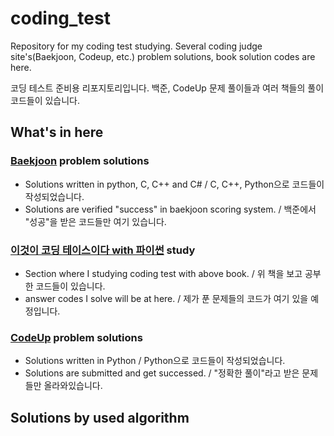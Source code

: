 # coding_test

Repository for my coding test studying. Several coding judge site's(Baekjoon, Codeup, etc.) problem solutions, book solution codes are here.

코딩 테스트 준비용 리포지토리입니다. 백준, CodeUp 문제 풀이들과 여러 책들의 풀이 코드들이 있습니다.

## What's in here

### [Baekjoon](https://www.acmicpc.net/) problem solutions

- Solutions written in python, C, C++ and C# / C, C++, Python으로 코드들이 작성되었습니다.
- Solutions are verified "success" in baekjoon scoring system. / 백준에서 "성공"을 받은 코드들만 여기 있습니다.

### [이것이 코딩 테이스이다 with 파이썬](https://www.hanbit.co.kr/store/books/look.php?p_code=B8945183661) study

- Section where I studying coding test with above book. / 위 책을 보고 공부한 코드들이 있습니다.
- answer codes I solve will be at here. / 제가 푼 문제들의 코드가 여기 있을 예정입니다.

### [CodeUp](https://codeup.kr/index.php) problem solutions

- Solutions written in Python / Python으로 코드들이 작성되었습니다.
- Solutions are submitted and get successed. / "정확한 풀이"라고 받은 문제들만 올라와있습니다.

## Solutions by used algorithm
